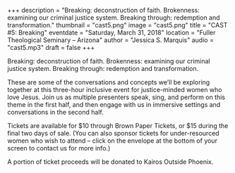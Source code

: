 +++
description = "Breaking: deconstruction of faith. Brokenness: examining our criminal justice system. Breaking through: redemption and transformation."
thumbnail = "cast5.png"
image = "cast5.png"
title = "CAST #5: Breaking"
eventdate = "Saturday, March 31, 2018"
location = "Fuller Theological Seminary – Arizona"
author = "Jessica S. Marquis"
audio = "cast5.mp3"
draft = false
+++

Breaking: deconstruction of faith.
Brokenness: examining our criminal justice system.
Breaking through: redemption and transformation.

<!--more-->
These are some of the conversations and concepts we’ll be exploring together at this three-hour inclusive event for justice-minded women who love Jesus. Join us as multiple presenters speak, sing, and perform on this theme in the first half, and then engage with us in immersive settings and conversations in the second half.

Tickets are available for $10 through Brown Paper Tickets, or $15 during the final two days of sale. (You can also sponsor tickets for under-resourced women who wish to attend – click on the envelope at the bottom of your screen to contact us for more info.)

A portion of ticket proceeds will be donated to Kairos Outside Phoenix.

